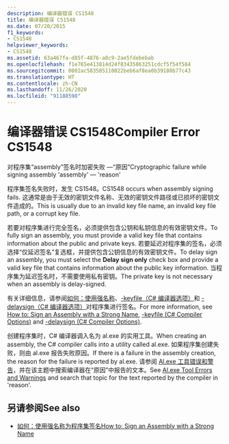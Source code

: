 ```yaml
---
description: 编译器错误 CS1548
title: 编译器错误 CS1548
ms.date: 07/20/2015
f1_keywords:
- CS1548
helpviewer_keywords:
- CS1548
ms.assetid: 63a467fa-d85f-4876-a8c9-2ae5fdebebab
ms.openlocfilehash: f1e765e413814d24f83435863251cdcf5f54f584
ms.sourcegitcommit: 0802ac583585110022beb6af8ea0b39188b77c43
ms.translationtype: HT
ms.contentlocale: zh-CN
ms.lasthandoff: 11/26/2020
ms.locfileid: "91188598"
---
```

# <a name="compiler-error-cs1548"></a><span data-ttu-id="185a8-103">编译器错误 CS1548</span><span class="sxs-lookup"><span data-stu-id="185a8-103">Compiler Error CS1548</span></span>

<span data-ttu-id="185a8-104">对程序集“assembly”签名时加密失败 —“原因”</span><span class="sxs-lookup"><span data-stu-id="185a8-104">Cryptographic failure while signing assembly 'assembly' — 'reason'</span></span>  
  
 <span data-ttu-id="185a8-105">程序集签名失败时，发生 CS1548。</span><span class="sxs-lookup"><span data-stu-id="185a8-105">CS1548 occurs when assembly signing fails.</span></span> <span data-ttu-id="185a8-106">这通常是由于无效的密钥文件名称、无效的密钥文件路径或已损坏的密钥文件造成的。</span><span class="sxs-lookup"><span data-stu-id="185a8-106">This is usually due to an invalid key file name, an invalid key file path, or a corrupt key file.</span></span>  
  
 <span data-ttu-id="185a8-107">若要对程序集进行完全签名，必须提供包含公钥和私钥信息的有效密钥文件。</span><span class="sxs-lookup"><span data-stu-id="185a8-107">To fully sign an assembly, you must provide a valid key file that contains information about the public and private keys.</span></span> <span data-ttu-id="185a8-108">若要延迟对程序集的签名，必须选择“仅延迟签名”复选框，并提供包含公钥信息的有效密钥文件。</span><span class="sxs-lookup"><span data-stu-id="185a8-108">To delay sign an assembly, you must select the **Delay sign only** check box and provide a valid key file that contains information about the public key information.</span></span> <span data-ttu-id="185a8-109">当程序集为延迟签名时，不需要使用私有密钥。</span><span class="sxs-lookup"><span data-stu-id="185a8-109">The private key is not necessary when an assembly is delay-signed.</span></span>  
  
 <span data-ttu-id="185a8-110">有关详细信息，请参阅[如何：使用强名称](../../../standard/assembly/sign-strong-name.md)、[-keyfile（C# 编译器选项）](../compiler-options/keyfile-compiler-option.md)和 [-delaysign（C# 编译器选项）](../compiler-options/delaysign-compiler-option.md)对程序集进行签名。</span><span class="sxs-lookup"><span data-stu-id="185a8-110">For more information, see [How to: Sign an Assembly with a Strong Name](../../../standard/assembly/sign-strong-name.md), [-keyfile (C# Compiler Options)](../compiler-options/keyfile-compiler-option.md) and [-delaysign (C# Compiler Options)](../compiler-options/delaysign-compiler-option.md).</span></span>  
  
 <span data-ttu-id="185a8-111">创建程序集时，C# 编译器调入名为 al.exe 的实用工具。</span><span class="sxs-lookup"><span data-stu-id="185a8-111">When creating an assembly, the C# compiler calls into a utility called al.exe.</span></span> <span data-ttu-id="185a8-112">如果程序集创建失败，则由 al.exe 报告失败原因。</span><span class="sxs-lookup"><span data-stu-id="185a8-112">If there is a failure in the assembly creation, the reason for the failure is reported by al.exe.</span></span> <span data-ttu-id="185a8-113">请参阅 [Al.exe 工具错误和警告](../../../framework/tools/al-exe-assembly-linker.md#errors-and-warnings)，并在该主题中搜索编译器在“原因”中报告的文本。</span><span class="sxs-lookup"><span data-stu-id="185a8-113">See [Al.exe Tool Errors and Warnings](../../../framework/tools/al-exe-assembly-linker.md#errors-and-warnings) and search that topic for the text reported by the compiler in 'reason'.</span></span>  
  
## <a name="see-also"></a><span data-ttu-id="185a8-114">另请参阅</span><span class="sxs-lookup"><span data-stu-id="185a8-114">See also</span></span>

- [<span data-ttu-id="185a8-115">如何：使用强名称为程序集签名</span><span class="sxs-lookup"><span data-stu-id="185a8-115">How to: Sign an Assembly with a Strong Name</span></span>](../../../standard/assembly/sign-strong-name.md)
